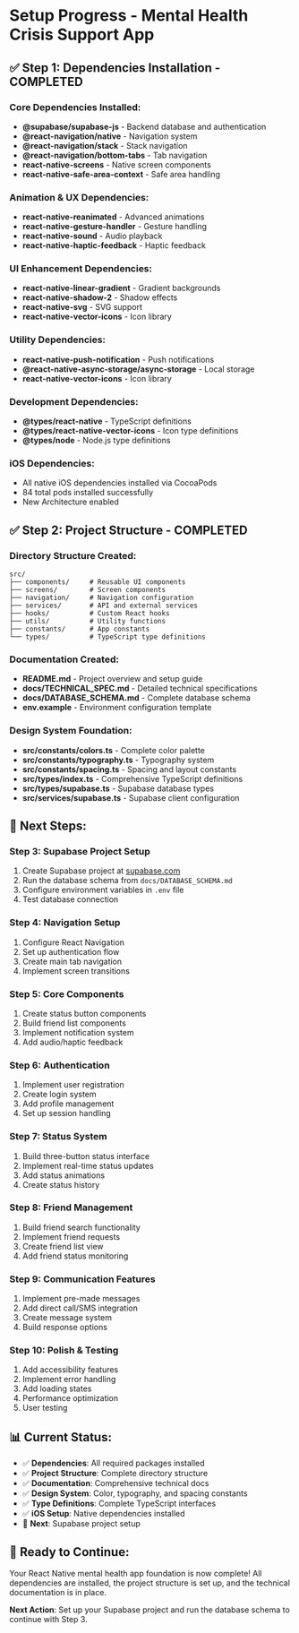 # Setup Progress - Mental Health Crisis Support App

## ✅ **Step 1: Dependencies Installation - COMPLETED**

### Core Dependencies Installed:
- **@supabase/supabase-js** - Backend database and authentication
- **@react-navigation/native** - Navigation system
- **@react-navigation/stack** - Stack navigation
- **@react-navigation/bottom-tabs** - Tab navigation
- **react-native-screens** - Native screen components
- **react-native-safe-area-context** - Safe area handling

### Animation & UX Dependencies:
- **react-native-reanimated** - Advanced animations
- **react-native-gesture-handler** - Gesture handling
- **react-native-sound** - Audio playback
- **react-native-haptic-feedback** - Haptic feedback

### UI Enhancement Dependencies:
- **react-native-linear-gradient** - Gradient backgrounds
- **react-native-shadow-2** - Shadow effects
- **react-native-svg** - SVG support
- **react-native-vector-icons** - Icon library

### Utility Dependencies:
- **react-native-push-notification** - Push notifications
- **@react-native-async-storage/async-storage** - Local storage
- **react-native-vector-icons** - Icon library

### Development Dependencies:
- **@types/react-native** - TypeScript definitions
- **@types/react-native-vector-icons** - Icon type definitions
- **@types/node** - Node.js type definitions

### iOS Dependencies:
- All native iOS dependencies installed via CocoaPods
- 84 total pods installed successfully
- New Architecture enabled

## ✅ **Step 2: Project Structure - COMPLETED**

### Directory Structure Created:
```
src/
├── components/     # Reusable UI components
├── screens/        # Screen components
├── navigation/     # Navigation configuration
├── services/       # API and external services
├── hooks/          # Custom React hooks
├── utils/          # Utility functions
├── constants/      # App constants
└── types/          # TypeScript type definitions
```

### Documentation Created:
- **README.md** - Project overview and setup guide
- **docs/TECHNICAL_SPEC.md** - Detailed technical specifications
- **docs/DATABASE_SCHEMA.md** - Complete database schema
- **env.example** - Environment configuration template

### Design System Foundation:
- **src/constants/colors.ts** - Complete color palette
- **src/constants/typography.ts** - Typography system
- **src/constants/spacing.ts** - Spacing and layout constants
- **src/types/index.ts** - Comprehensive TypeScript definitions
- **src/types/supabase.ts** - Supabase database types
- **src/services/supabase.ts** - Supabase client configuration

## 🎯 **Next Steps:**

### Step 3: Supabase Project Setup
1. Create Supabase project at [supabase.com](https://supabase.com)
2. Run the database schema from `docs/DATABASE_SCHEMA.md`
3. Configure environment variables in `.env` file
4. Test database connection

### Step 4: Navigation Setup
1. Configure React Navigation
2. Set up authentication flow
3. Create main tab navigation
4. Implement screen transitions

### Step 5: Core Components
1. Create status button components
2. Build friend list components
3. Implement notification system
4. Add audio/haptic feedback

### Step 6: Authentication
1. Implement user registration
2. Create login system
3. Add profile management
4. Set up session handling

### Step 7: Status System
1. Build three-button status interface
2. Implement real-time status updates
3. Add status animations
4. Create status history

### Step 8: Friend Management
1. Build friend search functionality
2. Implement friend requests
3. Create friend list view
4. Add friend status monitoring

### Step 9: Communication Features
1. Implement pre-made messages
2. Add direct call/SMS integration
3. Create message system
4. Build response options

### Step 10: Polish & Testing
1. Add accessibility features
2. Implement error handling
3. Add loading states
4. Performance optimization
5. User testing

## 📊 **Current Status:**

- ✅ **Dependencies**: All required packages installed
- ✅ **Project Structure**: Complete directory structure
- ✅ **Documentation**: Comprehensive technical docs
- ✅ **Design System**: Color, typography, and spacing constants
- ✅ **Type Definitions**: Complete TypeScript interfaces
- ✅ **iOS Setup**: Native dependencies installed
- 🔄 **Next**: Supabase project setup

## 🚀 **Ready to Continue:**

Your React Native mental health app foundation is now complete! All dependencies are installed, the project structure is set up, and the technical documentation is in place.

**Next Action**: Set up your Supabase project and run the database schema to continue with Step 3. 